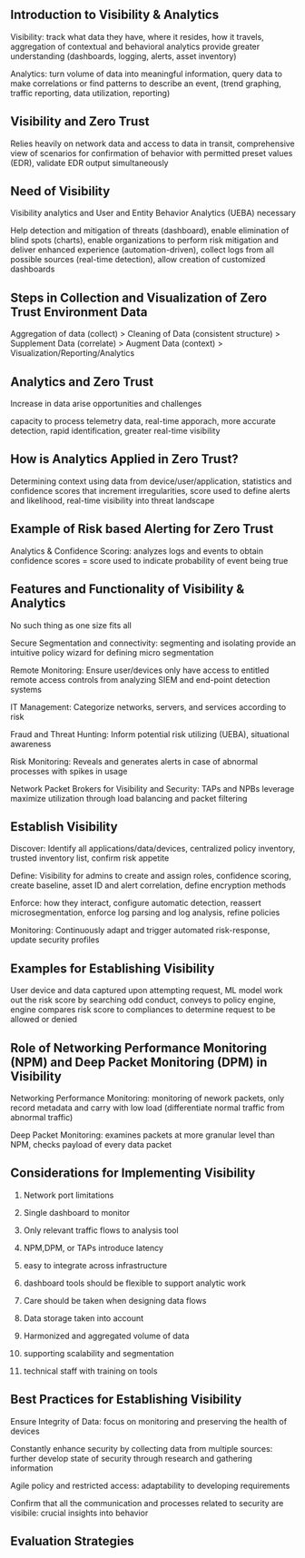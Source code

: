 ## Introduction to Visibility & Analytics

Visibility: track what data they have, where it resides, how it travels, aggregation of contextual and behavioral analytics provide greater understanding (dashboards, logging, alerts, asset inventory)

Analytics: turn volume of data into meaningful information, query data to make correlations or find patterns to describe an event, (trend graphing, traffic reporting, data utilization, reporting)

## Visibility and Zero Trust

Relies heavily on network data and access to data in transit, comprehensive view of scenarios for confirmation of behavior with permitted preset values (EDR), validate EDR output simultaneously

## Need of Visibility

Visibility analytics and User and Entity Behavior Analytics (UEBA) necessary

Help detection and mitigation of threats (dashboard), enable elimination of blind spots (charts), enable organizations to perform risk mitigation and deliver enhanced experience (automation-driven), collect logs from all possible sources (real-time detection), allow creation of customized dashboards

## Steps in Collection and Visualization of Zero Trust Environment Data

Aggregation of data (collect) > Cleaning of Data (consistent structure) > Supplement Data (correlate) > Augment Data (context) > Visualization/Reporting/Analytics

## Analytics and Zero Trust

Increase in data arise opportunities and challenges

capacity to process telemetry data, real-time apporach, more accurate detection, rapid identification, greater real-time visibility

## How is Analytics Applied in Zero Trust?

Determining context using data from device/user/application, statistics and confidence scores that increment irregularities, score used to define alerts and likelihood, real-time visibility into threat landscape

## Example of Risk based Alerting for Zero Trust

Analytics & Confidence Scoring: analyzes logs and events to obtain confidence scores = score used to indicate probability of event being true

## Features and Functionality of Visibility & Analytics

No such thing as one size fits all

Secure Segmentation and connectivity: segmenting and isolating provide an intuitive policy wizard for defining micro segmentation

Remote Monitoring: Ensure user/devices only have access to entitled remote access controls from analyzing SIEM  and end-point detection systems

IT Management: Categorize networks, servers, and services according to risk

Fraud and Threat Hunting: Inform potential risk utilizing (UEBA), situational awareness

Risk Monitoring: Reveals and generates alerts in case of abnormal processes with spikes in usage

Network Packet Brokers for Visibility and Security: TAPs and NPBs leverage maximize utilization through load balancing and packet filtering

## Establish Visibility

Discover: Identify all applications/data/devices, centralized policy inventory, trusted inventory list, confirm risk appetite

Define: Visibility for admins to create and assign roles, confidence scoring, create baseline, asset ID and alert correlation, define encryption methods

Enforce: how they interact, configure automatic detection, reassert microsegmentation, enforce log parsing and log analysis, refine policies

Monitoring: Continuously adapt  and trigger automated risk-response, update security profiles

## Examples for Establishing Visibility

User device and data captured upon attempting request, ML model work out the risk score by searching odd conduct, conveys to policy engine, engine compares risk score to compliances to determine request to be allowed or denied

## Role of Networking Performance Monitoring (NPM) and Deep Packet Monitoring (DPM) in Visibility

Networking Performance Monitoring: monitoring of nework packets, only record metadata and carry with low load (differentiate normal traffic from abnormal traffic)

Deep Packet Monitoring: examines packets at more granular level than NPM, checks payload of every data packet

## Considerations for Implementing Visibility

1) Network port limitations

2) Single dashboard to monitor

3) Only relevant traffic flows to analysis tool

4) NPM,DPM, or TAPs introduce latency

5) easy to integrate across infrastructure

6) dashboard tools should be flexible to support analytic work

7) Care should be taken when designing data flows

8) Data storage taken into account

9) Harmonized and aggregated volume of data

10) supporting scalability and segmentation

11) technical staff with training on tools

## Best Practices for Establishing Visibility

Ensure Integrity of Data: focus on monitoring and preserving the health of devices

Constantly enhance security by collecting data from multiple sources: further develop state of security through research and gathering information

Agile policy and restricted access: adaptability to developing requirements

Confirm that all the communication and processes related to security are visibile: crucial insights into behavior

## Evaluation Strategies











